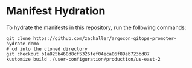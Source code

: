 # Manifest Hydration

To hydrate the manifests in this repository, run the following commands:

```shell
git clone https://github.com/zachaller/argocon-gitops-promoter-hydrate-demo
# cd into the cloned directory
git checkout b1a825b460d8cf5326fef04eca06f89eb723bd87
kustomize build ./user-configuration/production/us-east-2
```
